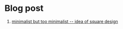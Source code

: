 # Blog post

1. [minimalist but too minimalist -- idea of square design](https://frychicken.github.io/frychicken/squaredesign)
